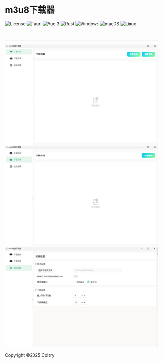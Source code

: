 # m3u8下载器

![License](https://img.shields.io/badge/license-GPL3.0-yellow)
![Tauri](https://img.shields.io/badge/Tauri-2-blue?logo=tauri)
![Vue 3](https://img.shields.io/badge/-Vue%203-4FC08D?logo=vue.js&logoColor=white)
![Rust](https://img.shields.io/badge/-Rust-orange?logo=rust&logoColor=white)
![Windows](https://img.shields.io/badge/-Windows-0078D6?logo=windows&logoColor=white)
![macOS](https://img.shields.io/badge/-macOS-000000?logo=apple&logoColor=white)
![Linux](https://img.shields.io/badge/-Linux-FF4A49?logo=linux&logoColor=white)

<br/>

<hr/>

<img src="asset/1.png">
<img src="asset/2.png">
<img src="asset/3.png">


Copyright ©️2025 Colzry
